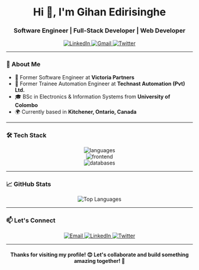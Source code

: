<h1 align="center">Hi 👋, I'm Gihan Edirisinghe</h1>
<h3 align="center">Software Engineer | Full-Stack Developer | Web Developer</h3>

<p align="center">
  <a href="https://www.linkedin.com/in/gihan-niranga" target="_blank">
    <img src="https://img.shields.io/badge/LinkedIn-0077B5?style=for-the-badge&logo=linkedin&logoColor=white" alt="LinkedIn"/>
  </a>
  <a href="mailto:gihankodikara93@gmail.com">
    <img src="https://img.shields.io/badge/Gmail-D14836?style=for-the-badge&logo=gmail&logoColor=white" alt="Gmail"/>
  </a>
  <a href="https://x.com/GihanNiranga93" target="_blank">
    <img src="https://img.shields.io/badge/Twitter-1DA1F2?style=for-the-badge&logo=twitter&logoColor=white" alt="Twitter"/>
  </a>
</p>

---

### 🚀 About Me

- 🏢 Former Software Engineer at **Victoria Partners**
- 🏢 Former Trainee Automation Engineer at **Technast Automation (Pvt) Ltd.**
- 🎓 BSc in Electronics & Information Systems from **University of Colombo**
- 🌍 Currently based in **Kitchener, Ontario, Canada**

---

### 🛠️ Tech Stack

<div align="center">

<img src="https://skillicons.dev/icons?i=java,kotlin,dart,py,js,ts,php,html,css" alt="languages" />
<br>
<img src="https://skillicons.dev/icons?i=spring,nodejs,express,react,angular,tailwind,bootstrap,mysql,mongodb" alt="frontend" />
<br>
<img src="https://skillicons.dev/icons?i=androidstudio,visualstudio,git,github,postman,figma,wordpress,aws,firebase" alt="databases" />


</div>

---

### 📈 GitHub Stats

<div align="center">
  
![Top Languages](https://github-readme-stats.vercel.app/api/top-langs/?username=gihan936&layout=compact&theme=radical&hide_border=true)
  
</div>

---

### 📫 Let's Connect

<p align="center">
  <a href="mailto:gihankodikara93@gmail.com">
    <img src="https://img.shields.io/badge/Email-gihankodikara93@gmail.com-blue?style=flat-square&logo=gmail" alt="Email"/>
  </a>
  <a href="https://www.linkedin.com/in/gihan-niranga" target="_blank">
    <img src="https://img.shields.io/badge/LinkedIn-Gihan_Niranga-blue?style=flat-square&logo=linkedin" alt="LinkedIn"/>
  </a>
  <a href="https://x.com/GihanNiranga93" target="_blank">
    <img src="https://img.shields.io/badge/Twitter-@GihanNiranga93-blue?style=flat-square&logo=twitter" alt="Twitter"/>
  </a>
</p>

---

<h4 align="center">
Thanks for visiting my profile! 😊 Let's collaborate and build something amazing together! 🚀
</h4>
